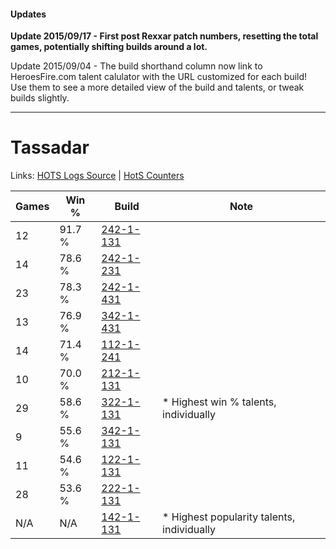 #### Updates
**Update 2015/09/17 - First post Rexxar patch numbers, resetting the total games, potentially shifting builds around a lot.**

Update 2015/09/04 - The build shorthand column now link to HeroesFire.com talent calulator with the URL customized for each build!  
Use them to see a more detailed view of the build and talents, or tweak builds slightly.

***

# Tassadar

Links: [HOTS Logs Source](https://www.hotslogs.com/Sitewide/HeroDetails?Hero=Tassadar) | [HotS Counters](http://hotscounters.com/#/hero/Tassadar)

Games  | Win %  | Build     | Note
-----  | -----  | -----     | ----
12     | 91.7 % | [242-1-131](http://www.heroesfire.com/hots/talent-calculator/tassadar#lOWB) | 
14     | 78.6 % | [242-1-231](http://www.heroesfire.com/hots/talent-calculator/tassadar#lOXl) | 
23     | 78.3 % | [242-1-431](http://www.heroesfire.com/hots/talent-calculator/tassadar#lOat) | 
13     | 76.9 % | [342-1-431](http://www.heroesfire.com/hots/talent-calculator/tassadar#pCjt) | 
14     | 71.4 % | [112-1-241](http://www.heroesfire.com/hots/talent-calculator/tassadar#gR9P) | 
10     | 70.0 % | [212-1-131](http://www.heroesfire.com/hots/talent-calculator/tassadar#kFGh) | 
29     | 58.6 % | [322-1-131](http://www.heroesfire.com/hots/talent-calculator/tassadar#oRqB) | * Highest win % talents, individually
9      | 55.6 % | [342-1-131](http://www.heroesfire.com/hots/talent-calculator/tassadar#pCfB) | 
11     | 54.6 % | [122-1-131](http://www.heroesfire.com/hots/talent-calculator/tassadar#gpYB) | 
28     | 53.6 % | [222-1-131](http://www.heroesfire.com/hots/talent-calculator/tassadar#kdhB) | 
N/A    | N/A    | [142-1-131](http://www.heroesfire.com/hots/talent-calculator/tassadar#haNB) | * Highest popularity talents, individually
